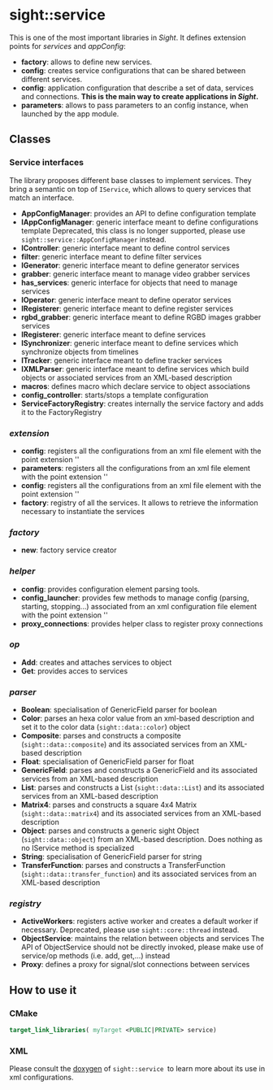 # sight::service

This is one of the most important libraries in _Sight_. It defines extension points for _services_ and _appConfig_:
- **factory**: allows to define new services.
- **config**: creates service configurations that can be shared between different services.
- **config**: application configuration that describe a set of data, services and connections. **This is the main way to create applications in _Sight_.**
- **parameters**: allows to pass parameters to an config instance, when launched by the app module.

## Classes

### Service interfaces

The library proposes different base classes to implement services. They bring a semantic on top of `IService`, which allows to query services that match an interface.

- **AppConfigManager**: provides an API to define configuration template
- **IAppConfigManager**: generic interface meant to define configurations template
Deprecated, this class is no longer supported, please  use `sight::service::AppConfigManager` instead.
- **IController**: generic interface meant to define control services
- **filter**: generic interface meant to define filter services
- **IGenerator**: generic interface meant to define generator services
- **grabber**: generic interface meant to manage video grabber services
- **has_services**: generic interface for objects that need to manage services
- **IOperator**: generic interface meant to define operator services
- **IRegisterer**: generic interface meant to define register services
- **rgbd_grabber**: generic interface meant to define RGBD images grabber services
- **IRegisterer**: generic interface meant to define services
- **ISynchronizer**: generic interface meant to define services which synchronize objects from timelines
- **ITracker**: generic interface meant to define tracker services
- **IXMLParser**: generic interface meant to define services which build objects or associated services from an XML-based description
- **macros**: defines macro which declare service to object associations
- **config_controller**: starts/stops a template configuration
- **ServiceFactoryRegistry**: creates internally the service factory and adds it to the FactoryRegistry

### _extension_

- **config**: registers all the configurations from an xml file element with the point extension '<appConfig>'
- **parameters**: registers all the configurations from an xml file element with the point extension '<parameters>'
- **config**: registers all the configurations from an xml file element with the point extension '<config>'
- **factory**: registry of all the services. It allows to retrieve the information necessary to instantiate the services

### _factory_

- **new**: factory service creator

### _helper_

- **config**: provides configuration element parsing tools.
- **config_launcher**: provides few methods to manage config (parsing, starting, stopping...) associated from an xml configuration file element with the point extension '<appConfig>'
- **proxy_connections**: provides helper class to register proxy connections

### _op_

- **Add**: creates and attaches services to object
- **Get**: provides acces to services

### _parser_

- **Boolean**: specialisation of GenericField parser for boolean
- **Color**: parses an hexa color value from an xml-based description and set it to the color data (`sight::data::color`) object
- **Composite**: parses and constructs a composite (`sight::data::composite`) and its associated services from an XML-based description
- **Float**: specialisation of GenericField parser for float
- **GenericField**: parses and constructs a GenericField and its associated services from an XML-based description
- **List**: parses and constructs a List (`sight::data::List`) and its associated services from an XML-based description
- **Matrix4**: parses and constructs a square 4x4 Matrix (`sight::data::matrix4`) and its associated services from an XML-based description
- **Object**: parses and constructs a generic sight Object (`sight::data::object`) from an XML-based description. Does nothing as no IService method is specialized
- **String**: specialisation of GenericField parser for string
- **TransferFunction**: parses and constructs a TransferFunction (`sight::data::transfer_function`) and its associated services from an XML-based description

### _registry_

- **ActiveWorkers**: registers active worker and creates a default worker if necessary.
Deprecated, please use `sight::core::thread` instead.
- **ObjectService**:  maintains the relation between objects and services
 The API of ObjectService should not be directly invoked, please make use of service/op methods (i.e. add, get,...) instead
- **Proxy**: defines a proxy for signal/slot connections between services

## How to use it

### CMake

```cmake
target_link_libraries( myTarget <PUBLIC|PRIVATE> service)
```

### XML

Please consult the [doxygen](https://sight.pages.ircad.fr/sight) of `sight::service `to learn more about its use in xml configurations.
